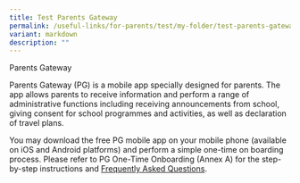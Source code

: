 ```yaml
---
title: Test Parents Gateway
permalink: /useful-links/for-parents/test/my-folder/test-parents-gateway/
variant: markdown
description: ""
---
```

Parents Gateway

Parents Gateway (PG) is a mobile app specially designed for parents. The app allows parents to receive information and perform a range of administrative functions including receiving announcements from school, giving consent for school programmes and activities, as well as declaration of travel plans.

You may download the free PG mobile app on your mobile phone (available on iOS and Android platforms) and perform a simple one-time on boarding process. Please refer to PG One-Time Onboarding (Annex A) for the step-by-step instructions and [Frequently Asked Questions](https://ask.gov.sg/parentsgateway).